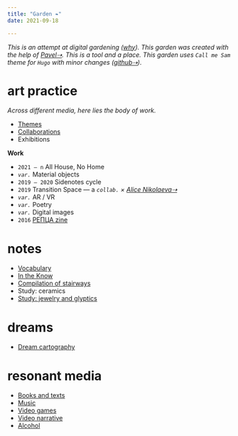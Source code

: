 ```yaml
---
title: "Garden ❧"
date: 2021-09-18

---
```

_This is an attempt at digital gardening ([why](/posts/why-gardening/)). This garden was created with the help of [Pavel⇢](https://pa2sh.club/). This is a tool and a place. This garden uses `Call me Sam` theme for `Hugo` with minor changes ([github⇢](https://github.com/Sergei-Kalabin/hugo-theme-sam))_.

# art practice
_Across different media, here lies the body of work._

* [Themes](/garden/art-themes)
* [Collaborations](/garden/collaborations)
* Exhibitions

**Work**
* `2021 — n` All House, No Home
*  _`var.`_ Material objects
* `2019 — 2020` Sidenotes cycle
* `2019` Transition Space — a _`collab.` × [Alice Nikolaeva⇢](https://alicenikolaeva.com/Alice-Nikolaeva/CV)_
* _`var.`_ AR / VR
* _`var.`_ Poetry
* _`var.`_ Digital images
* `2016` [РЕПЦА zine](/garden/2016-reptsa)

# notes
* [Vocabulary](/garden/vocabulary)
* [In the Know](/garden/in-the-know)
* [Compilation of stairways](/garden/stairways)
* Study: ceramics
* [Study: jewelry and glyptics](/garden/study/jewelry)

# dreams
* [Dream cartography](/garden/dream-cartography)

# resonant media
* [Books and texts](/garden/cont/books-and-texts)
* [Music](/garden/cont/music)
* [Video games](/garden/cont/videogames)
* [Video narrative](/garden/cont/movies)
* [Alcohol](/garden/cont/alcohol)